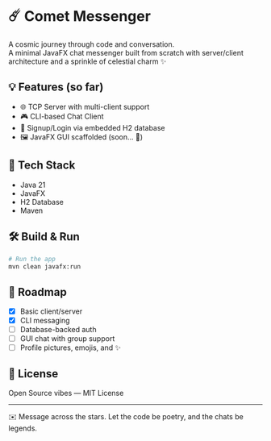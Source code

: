 # ☄️ Comet Messenger

A cosmic journey through code and conversation.  
A minimal JavaFX chat messenger built from scratch with server/client architecture and a sprinkle of celestial charm ✨

## 💡 Features (so far)
- 🌐 TCP Server with multi-client support
- 🎮 CLI-based Chat Client
- 🪪 Signup/Login via embedded H2 database
- 🖼️ JavaFX GUI scaffolded (soon... 🚧)

## 🚀 Tech Stack
- Java 21
- JavaFX
- H2 Database
- Maven

## 🛠️ Build & Run

```bash
# Run the app
mvn clean javafx:run
```

## 💬 Roadmap
- [x] Basic client/server
- [x] CLI messaging
- [ ] Database-backed auth
- [ ] GUI chat with group support
- [ ] Profile pictures, emojis, and ✨

## 📜 License
Open Source vibes — MIT License

---

✉️ Message across the stars. Let the code be poetry, and the chats be legends.